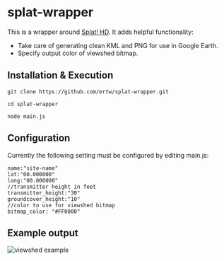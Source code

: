 # splat-wrapper
This is a wrapper around [Splat! HD](http://www.qsl.net/kd2bd/splat.html).  It adds helpful functionality:
* Take care of generating clean KML and PNG for use in Google Earth.
* Specify output color of viewshed bitmap.

## Installation & Execution
`git clone https://github.com/ertw/splat-wrapper.git`

`cd splat-wrapper`

`node main.js`

## Configuration
Currently the following setting must be configured by editing main.js:
```
name:"site-name"
lat:"00.000000"
long:"00.000000"
//transmitter height in feet
transmitter_height:"30"
groundcover_height:"10"
//color to use for viewshed bitmap
bitmap_color: "#FF0000"
```

## Example output
![viewshed example](https://dl.dropboxusercontent.com/u/19112553/hosted/viewshed.png)
